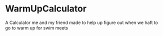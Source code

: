 # WarmUpCalculator
A Calculator me and my friend made to help up figure out when we haft to go to warm up for swim meets
